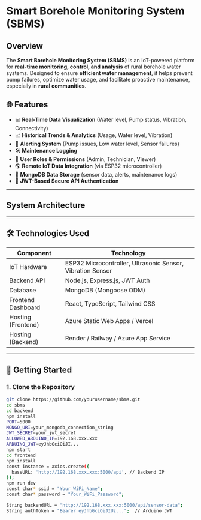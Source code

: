 # Smart Borehole Monitoring System (SBMS)

## Overview
The **Smart Borehole Monitoring System (SBMS)** is an IoT-powered platform for **real-time monitoring, control, and analysis** of rural borehole water systems. Designed to ensure **efficient water management**, it helps prevent pump failures, optimize water usage, and facilitate proactive maintenance, especially in **rural communities**.

## 🌐 Features
- 📊 **Real-Time Data Visualization** (Water level, Pump status, Vibration, Connectivity)
- 📈 **Historical Trends & Analytics** (Usage, Water level, Vibration)
- 🚨 **Alerting System** (Pump issues, Low water level, Sensor failures)
- 🛠️ **Maintenance Logging**
- 🔐 **User Roles & Permissions** (Admin, Technician, Viewer)
- 🌎 **Remote IoT Data Integration** (via ESP32 microcontroller)
- 💾 **MongoDB Data Storage** (sensor data, alerts, maintenance logs)
- 🔐 **JWT-Based Secure API Authentication**

---

## System Architecture


---

## 🛠️ Technologies Used

| Component           | Technology                               |
|---------------------|------------------------------------------|
| IoT Hardware        | ESP32 Microcontroller, Ultrasonic Sensor, Vibration Sensor |
| Backend API         | Node.js, Express.js, JWT Auth            |
| Database            | MongoDB (Mongoose ODM)                   |
| Frontend Dashboard  | React, TypeScript, Tailwind CSS          |
| Hosting (Frontend)  | Azure Static Web Apps / Vercel           |
| Hosting (Backend)   | Render / Railway / Azure App Service     |

---

## 🚀 Getting Started

### 1. Clone the Repository
```bash
git clone https://github.com/yourusername/sbms.git
cd sbms
cd backend
npm install
PORT=5000
MONGO_URI=your_mongodb_connection_string
JWT_SECRET=your_jwt_secret
ALLOWED_ARDUINO_IP=192.168.xxx.xxx
ARDUINO_JWT=eyJhbGciOiJI...
npm start
cd frontend
npm install
const instance = axios.create({
  baseURL: 'http://192.168.xxx.xxx:5000/api', // Backend IP
});
npm run dev
const char* ssid = "Your_WiFi_Name";
const char* password = "Your_WiFi_Password";

String backendURL = "http://192.168.xxx.xxx:5000/api/sensor-data";
String authToken = "Bearer eyJhbGciOiJIUz...";  // Arduino JWT
